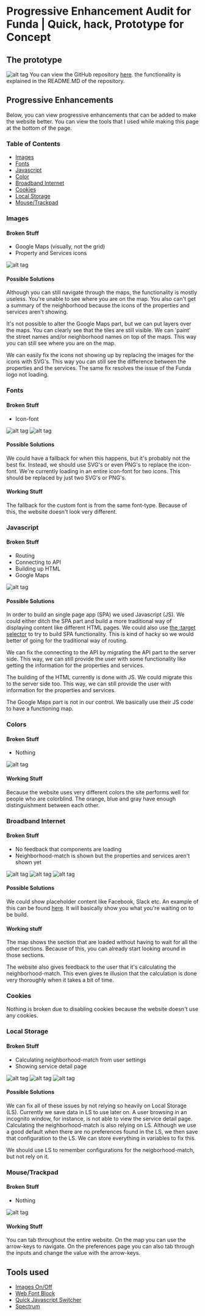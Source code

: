 # Progressive Enhancement Audit for Funda | Quick, hack, Prototype for Concept
## The prototype
![alt tag](https://raw.githubusercontent.com/DaveBitter/minor-webdev_browser-technologies/master/week_1/exercise_2/screenshots/app_0.jpg)
You can view the GitHub repository [here](https://github.com/DaveBitter/minor-webdev_funda). the functionality is explained in the README.MD of the repository.

## Progressive Enhancements
Below, you can view progressive enhancements that can be added to make the website better. You can view the tools that I used while making this page at the bottom of the page.

### Table of Contents
* [Images](#images)
* [Fonts](#fonts)
* [Javascript](#javascript)
* [Color](#color)
* [Broadband Internet](#broadband-internet)
* [Cookies](#cookies)
* [Local Storage](#local-storage)
* [Mouse/Trackpad](#mousetrackpad)

### Images
#### Broken Stuff
* Google Maps (visually, not the grid)
* Property and Services icons

![alt tag](https://raw.githubusercontent.com/DaveBitter/minor-webdev_browser-technologies/master/week_1/exercise_2/screenshots/images_0.png)

#### Possible Solutions
Although you can still navigate through the maps, the functionality is mostly useless. You're unable to see where you are on the map. You also can't get a summary of the neighborhood because the icons of the properties and services aren't showing.

It's not possible to alter the Google Maps part, but we can put layers over the maps. You can clearly see that the tiles are still visible. We can 'paint' the street names and/or neighborhood names on top of the maps. This way you can still see where you are on the map.

We can easily fix the icons not showing up by replacing the images for the icons with SVG's. This way you can still see the difference between the properties and the services. The same fix resolves the issue of the Funda logo not loading.

### Fonts
#### Broken Stuff
* Icon-font

![alt tag](https://raw.githubusercontent.com/DaveBitter/minor-webdev_browser-technologies/master/week_1/exercise_2/screenshots/fonts_0.png)
![alt tag](https://raw.githubusercontent.com/DaveBitter/minor-webdev_browser-technologies/master/week_1/exercise_2/screenshots/fonts_1.png)

#### Possible Solutions
We could have a fallback for when this happens, but it's probably not the best fix. Instead, we should use SVG's or even PNG's to replace the icon-font. We're currently loading in an entire icon-font for two icons. This should be replaced by just two SVG's or PNG's.

#### Working Stuff
The fallback for the custom font is from the same font-type. Because of this, the website doesn't look very different.

### Javascript
#### Broken Stuff
* Routing
* Connecting to API
* Building up HTML
* Google Maps

![alt tag](https://raw.githubusercontent.com/DaveBitter/minor-webdev_browser-technologies/master/week_1/exercise_2/screenshots/javascript_0.png)

#### Possible Solutions
In order to build an single page app (SPA) we used Javascript (JS). We could either ditch the SPA part and build a more traditional way of displaying content like different HTML pages. We could also use [the :target selector](https://masterer.mozilla.org/nl/docs/Web/CSS/:target) to try to build SPA functionality. This is kind of hacky so we would better of going for the traditional way of routing. 

We can fix the connecting to the API by migrating the API part to the server side. This way, we can still provide the user with some functionality like getting the information for the properties and services.

The building of the HTML currently is done with JS. We could migrate this to the server side too. This way, we can still provide the user with information for the properties and services.

The Google Maps part is not in our control. We basically use their JS code to have a functioning map.

### Colors
#### Broken Stuff
* Nothing

![alt tag](https://raw.githubusercontent.com/DaveBitter/minor-webdev_browser-technologies/master/week_1/exercise_2/screenshots/color_0.png)

#### Working Stuff
Because the website uses very different colors the site performs well for people who are colorblind. The orange, blue and gray have enough distinguishment between each other.

### Broadband Internet
#### Broken Stuff
* No feedback that components are loading
* Neighborhood-match is shown but the properties and services aren't shown yet

![alt tag](https://raw.githubusercontent.com/DaveBitter/minor-webdev_browser-technologies/master/week_1/exercise_2/screenshots/broadband_0.png)
![alt tag](https://raw.githubusercontent.com/DaveBitter/minor-webdev_browser-technologies/master/week_1/exercise_2/screenshots/broadband_1.png)
![alt tag](https://raw.githubusercontent.com/DaveBitter/minor-webdev_browser-technologies/master/week_1/exercise_2/screenshots/broadband_2.png)

#### Possible Solutions
We could show placeholder content like Facebook, Slack etc. An example of this can be found [here](http://cloudcannon.com/deconstructions/2014/11/15/facebook-content-placeholder-deconstruction.html). It will basically show you what you're waiting on to be build. 

#### Working stuff
The map shows the section that are loaded without having to wait for all the other sections. Because of this, you can already start looking around in those sections.

The website also gives feedback to the user that it's calculating the neighborhood-match. This even gives te illusion that the calculation is done very thoroughly when it takes a bit of time.

### Cookies
Nothing is broken due to disabling cookies because the website doesn't use any cookies.

### Local Storage
#### Broken Stuff
* Calculating neighborhood-match from user settings
* Showing service detail page

![alt tag](https://raw.githubusercontent.com/DaveBitter/minor-webdev_browser-technologies/master/week_1/exercise_2/screenshots/localstorage_0.png)
![alt tag](https://raw.githubusercontent.com/DaveBitter/minor-webdev_browser-technologies/master/week_1/exercise_2/screenshots/localstorage_1.png)
![alt tag](https://raw.githubusercontent.com/DaveBitter/minor-webdev_browser-technologies/master/week_1/exercise_2/screenshots/localstorage_2.png)

#### Possible Solutions
We can fix all of these issues by not relying so heavily on Local Storage (LS). Currently we save data in LS to use later on. A user browsing in an incognito window, for instance, is not able to view the service detail page. Calculating the neighborhood-match is also relying on LS. Although we use a good default when there are no preferences found in the LS, we then save that configuration to the LS. We can store everything in variables to fix this.

We should use LS to remember configurations for the neigborhood-match, but not rely on it. 

### Mouse/Trackpad
#### Broken Stuff
* Nothing

![alt tag](https://raw.githubusercontent.com/DaveBitter/minor-webdev_browser-technologies/master/week_1/exercise_2/screenshots/mouse_trackpad_0.png)

#### Working Stuff
You can tab throughout the entire website. On the map you can use the arrow-keys to navigate. On the preferences page you can also tab through the inputs and change the value with the arrow-keys.

## Tools used
* [Images On/Off](https://chrome.google.com/webstore/detail/images-onoff/nfmlhilnjccdggifdbhnhkffmjgalbgg?utm_source=chrome-app-launcher-info-dialog)
* [Web Font Block](https://chrome.google.com/webstore/detail/web-font-block/hgdahmldlgfdgnmcpjpnpofobapedikb)
* [Quick Javascript Switcher](https://chrome.google.com/webstore/detail/quick-javascript-switcher/geddoclleiomckbhadiaipdggiiccfje)
* [Spectrum](https://chrome.google.com/webstore/detail/spectrum/ofclemegkcmilinpcimpjkfhjfgmhieb)
